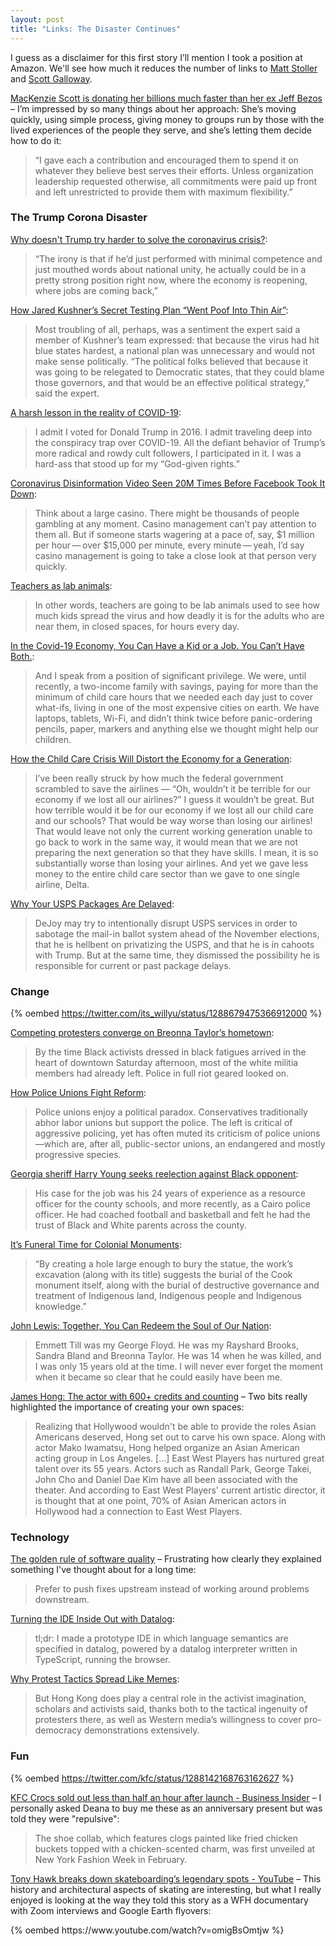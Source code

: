 ```yaml
---
layout: post
title: "Links: The Disaster Continues"
---
```

I guess as a disclaimer for this first story I’ll mention I took a
position at Amazon. We'll see how much it reduces the number of links to
[Matt Stoller](https://mattstoller.substack.com/) and
[Scott Galloway](https://www.profgalloway.com/).

[MacKenzie Scott is donating her billions much faster than her ex Jeff Bezos](https://www.vox.com/future-perfect/21348052/mackenzie-bezos-scott-donating-billions-ex-jeff-bezos-amazon)
– I’m impressed by so many things about her approach: She’s moving
quickly, using simple process, giving money to groups run by those with
the lived experiences of the people they serve, and she’s letting them
decide how to do it:
> “I gave each a contribution and encouraged them to spend it on
whatever they believe best serves their efforts. Unless organization
leadership requested otherwise, all commitments were paid up front and
left unrestricted to provide them with maximum flexibility.”

### The Trump Corona Disaster

[Why doesn't Trump try harder to solve the coronavirus crisis?](https://www.washingtonpost.com/politics/trump-not-solve-coronavirus-crisis/2020/07/26/7fca9a92-cdb0-11ea-91f1-28aca4d833a0_story.html):
> “The irony is that if he’d just performed with minimal competence and
> just mouthed words about national unity, he actually could be in a
> pretty strong position right now, where the economy is reopening, where
> jobs are coming back,”

[How Jared Kushner’s Secret Testing Plan “Went Poof Into Thin Air”](https://www.vanityfair.com/news/2020/07/how-jared-kushners-secret-testing-plan-went-poof-into-thin-air):
> Most troubling of all, perhaps, was a sentiment the expert said a member
> of Kushner’s team expressed: that because the virus had hit blue states
> hardest, a national plan was unnecessary and would not make sense
> politically. “The political folks believed that because it was going to
> be relegated to Democratic states, that they could blame those
> governors, and that would be an effective political strategy,” said the
> expert.

[A harsh lesson in the reality of COVID-19](https://dallasvoice.com/a-harsh-lesson-in-the-reality-of-covid-19/):
> I admit I voted for Donald Trump in 2016. I admit traveling deep
> into the conspiracy trap over COVID-19. All the defiant behavior of
> Trump’s more radical and rowdy cult followers, I participated in it.
> I was a hard-ass that stood up for my “God-given rights.”

[Coronavirus Disinformation Video Seen 20M Times Before Facebook Took It Down](https://daringfireball.net/linked/2020/07/29/facebook-disinformation-video):
> Think about a large casino. There might be thousands of people gambling
> at any moment. Casino management can’t pay attention to them all. But if
> someone starts wagering at a pace of, say, $1 million per hour — over
> $15,000 per minute, every minute — yeah, I’d say casino management is
> going to take a close look at that person very quickly.

[Teachers as lab animals](https://digbysblog.net/2020/08/teachers-as-lab-animals/):
> In other words, teachers are going to be lab animals used to see how
> much kids spread the virus and how deadly it is for the adults who are
> near them, in closed spaces, for hours every day.

[In the Covid-19 Economy, You Can Have a Kid or a Job. You Can’t Have Both.](https://www.nytimes.com/2020/07/02/business/covid-economy-parents-kids-career-homeschooling.html):
> And I speak from a position of significant privilege. We were, until
> recently, a two-income family with savings, paying for more than the
> minimum of child care hours that we needed each day just to cover
> what-ifs, living in one of the most expensive cities on earth. We
> have laptops, tablets, Wi-Fi, and didn’t think twice before
> panic-ordering pencils, paper, markers and anything else we thought
> might help our children.

[How the Child Care Crisis Will Distort the Economy for a Generation](https://www.politico.com/news/magazine/2020/07/23/child-care-crisis-pandemic-economy-impact-women-380412):
> I’ve been really struck by how much the federal government scrambled
> to save the airlines — “Oh, wouldn’t it be terrible for our economy if
> we lost all our airlines?” I guess it wouldn’t be great. But how
> terrible would it be for our economy if we lost all our child care and
> our schools? That would be way worse than losing our airlines! That
> would leave not only the current working generation unable to go back
> to work in the same way, it would mean that we are not preparing the
> next generation so that they have skills. I mean, it is so
> substantially worse than losing your airlines. And yet we gave less
> money to the entire child care sector than we gave to one single
> airline, Delta.

[Why Your USPS Packages Are Delayed](https://www.vice.com/en_us/article/3az7qb/why-your-usps-packages-are-delayed):
> DeJoy may try to intentionally disrupt USPS services in order to
> sabotage the mail-in ballot system ahead of the November elections,
> that he is hellbent on privatizing the USPS, and that he is in cahoots
> with Trump. But at the same time, they dismissed the possibility he is
> responsible for current or past package delays.


### Change
{% oembed https://twitter.com/its_willyu/status/1288679475366912000 %}

[Competing protesters converge on Breonna Taylor’s hometown](https://www.pbs.org/newshour/nation/competing-protesters-converge-on-breonna-taylors-hometown):
> By the time Black activists dressed in black fatigues arrived in the
> heart of downtown Saturday afternoon, most of the white militia
> members had already left. Police in full riot geared looked on.

[How Police Unions Fight Reform](https://www.newyorker.com/magazine/2020/08/03/how-police-unions-fight-reform):
> Police unions enjoy a political paradox. Conservatives traditionally
> abhor labor unions but support the police. The left is critical of
> aggressive policing, yet has often muted its criticism of police
> unions—which are, after all, public-sector unions, an endangered and
> mostly progressive species.

[Georgia sheriff Harry Young seeks reelection against Black opponent](https://www.washingtonpost.com/nation/2020/08/02/georgia-sheriff-harry-young-reelection/):
> His case for the job was his 24 years of experience as a resource
> officer for the county schools, and more recently, as a Cairo police
> officer. He had coached football and basketball and felt he had the
> trust of Black and White parents across the county.

[It’s Funeral Time for Colonial Monuments](https://www.vulture.com/2020/06/nicholas-galanin-shadow-on-the-land.html):
> “By creating a hole large enough to bury the statue, the work’s
> excavation (along with its title) suggests the burial of the Cook
> monument itself, along with the burial of destructive governance and
> treatment of Indigenous land, Indigenous people and Indigenous
> knowledge.”

[John Lewis: Together, You Can Redeem the Soul of Our Nation](https://www.nytimes.com/2020/07/30/opinion/john-lewis-civil-rights-america.html):
> Emmett Till was my George Floyd. He was my Rayshard Brooks, Sandra
> Bland and Breonna Taylor. He was 14 when he was killed, and I was only
> 15 years old at the time. I will never ever forget the moment when it
> became so clear that he could easily have been me.

[James Hong: The actor with 600+ credits and counting](https://www.cnn.com/2020/08/02/entertainment/james-hong-actor-movie-credits-trnd/index.html)
– Two bits really highlighted the importance of creating your own spaces:
> Realizing that Hollywood wouldn't be able to provide the roles Asian
> Americans deserved, Hong set out to carve his own space. Along with
> actor Mako Iwamatsu, Hong helped organize an Asian American acting
> group in Los Angeles.
> […]
> East West Players has nurtured great talent over its 55 years. Actors
> such as Randall Park, George Takei, John Cho and Daniel Dae Kim have
> all been associated with the theater. And according to East West
> Players' current artistic director, it is thought that at one point,
> 70% of Asian American actors in Hollywood had a connection to East
> West Players.

### Technology

[The golden rule of software quality](http://www.haskellforall.com/2020/07/the-golden-rule-of-software-quality.html)
– Frustrating how clearly they explained something I've thought about
for a long time:
> Prefer to push fixes upstream instead of working around problems
> downstream.

[Turning the IDE Inside Out with Datalog](https://petevilter.me/post/datalog-typechecking/):
> tl;dr: I made a prototype IDE in which language semantics are specified
> in datalog, powered by a datalog interpreter written in TypeScript,
> running the browser.

[Why Protest Tactics Spread Like Memes](https://www.nytimes.com/2020/07/31/style/viral-protest-videos.html):
> But Hong Kong does play a central role in the activist imagination,
> scholars and activists said, thanks both to the tactical ingenuity of
> protesters there, as well as Western media’s willingness to cover
> pro-democracy demonstrations extensively.

### Fun

{% oembed https://twitter.com/kfc/status/1288142168763162627 %}

[KFC Crocs sold out less than half an hour after launch - Business Insider](https://www.businessinsider.com/kfc-crocs-sold-out-less-than-half-an-hour-after-launch-2020-7)
– I personally asked Deana to buy me these as an anniversary present but
 was told they were "repulsive":
> The shoe collab, which features clogs painted like fried chicken
> buckets topped with a chicken-scented charm, was  first unveiled at
> New York Fashion Week in February.

[Tony Hawk breaks down skateboarding’s legendary spots - YouTube](https://www.youtube.com/watch?v=omigBsOmtjw)
– This history and architectural aspects of skating are interesting,
but what I really enjoyed is looking at the way they told this story
as a WFH documentary with Zoom interviews and Google Earth flyovers:
<div class="flex-video widescreen">
  {% oembed https://www.youtube.com/watch?v=omigBsOmtjw %}
</div>
